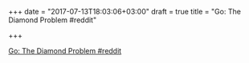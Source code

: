 +++
date = "2017-07-13T18:03:06+03:00"
draft = true
title = "Go: The Diamond Problem  #reddit"

+++

<p><a href="https://t.co/gUxkeNw61x">Go: The Diamond Problem  #reddit</a></p>